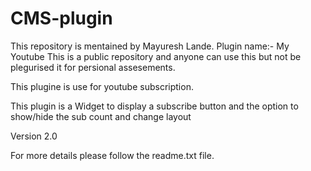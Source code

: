 # CMS-plugin


This repository is mentained by Mayuresh Lande.
Plugin name:- My Youtube
This is a public repository and anyone can use this but not be plegurised it for persional assesements.


This plugine is use for youtube subscription.


This plugin is a Widget to display a subscribe button and the option to show/hide the sub count and change layout

Version
2.0

For more details please follow the readme.txt file.
